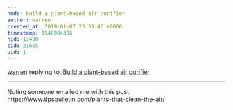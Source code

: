 ```yaml
---
node: Build a plant-based air purifier 
author: warren
created_at: 2019-01-07 23:39:46 +0000
timestamp: 1546904386
nid: 13480
cid: 21665
uid: 1
---
```




[warren](../profile/warren) replying to: [Build a plant-based air purifier ](../notes/nshapiro/09-26-2016/build-a-plant-based-air-purifier)

----
 Noting someone emailed me with this post: https://www.tipsbulletin.com/plants-that-clean-the-air/